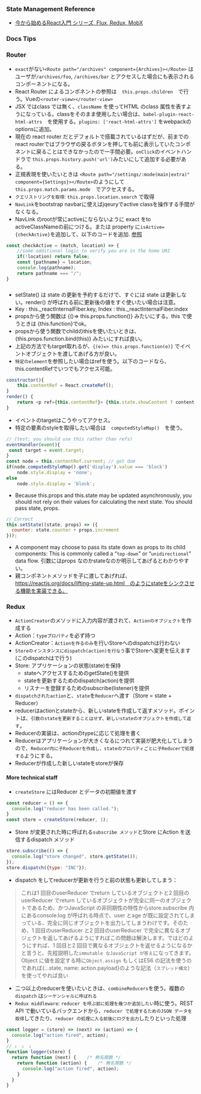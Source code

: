 ### State Management Reference
- [今から始めるReact入門 シリーズ, Flux, Redux, MobX](https://qiita.com/TsutomuNakamura/items/f10491060f0f1640afd9)
### Docs Tips
### Router
- `exact`がない`<Route path="/archives" component={Archives}></Route>` はユーザが`/archives/foo`, `/archives/bar` とアクセスした場合にも表示されるコンポーネントになる。
- React Router によるコンポネントの参照は　`this.props.children`　で行う。Vueの`<router-view></router-view>`
- JSX ではclass では無く、`className` を使ってHTML のclass 属性を表すようになっている。classをそのまま使用したい場合は、`babel-plugin-react-html-attrs`　を使用する。`plugins: ['react-html-attrs']` をwebpackのoptionsに追加。
- 現在の react router だとデフォルトで搭載されているはずだが、前までのreact routerではブラウザの戻るボタンを押しても前に表示していたコンポネントに戻ることはできなかったので一手間必要。`onClick`のイベントハンドラで `this.props.history.push('url')`みたいにして追加する必要がある。
- 正規表現を使いたいときは `<Route path="/settings/:mode(main|extra)" component={Settings}></Route>`のようにして　`this.props.match.params.mode`　でアクセスする。
- `クエリストリングを取得`: `this.props.location.search` で取得
- `NavLink`をbootstrap navbarに使えばjqeuryでactive classを操作する手間がなくなる。
- NavLink のrootが常にactiveにならないように exact をto activeClassNameの前につける。または property に`isActive={checkActive}`を追加して、以下のコードを追加. [参照](https://stackoverflow.com/questions/47879663/root-navlink-always-get-active-class-react-router-dom)
```javascript
const checkActive = (match, location) => {
    //some additional logic to verify you are in the home URI
    if(!location) return false;
    const {pathname} = location;
    console.log(pathname);
    return pathname === "/";
}
```
###
- setState() は state の更新を予約するだけで、すぐには state は更新しない。render() が呼ばれる前に更新後の値をすぐ使いたい場合は注意。
- Key : this._reactInternalFiber.key, Index : this._reactInternalFiber.index
- propsから使う関数は {()=> this.props.function()} みたいにする。this で使うときは {this.function}でok。
- propsから使う関数でchildのthisを使いたいときは、{this.props.function.bind(this)} みたいにすれば良い。
- 上記の方法でもtarget取れるが、`{(e)=> this.props.function(e)}` でイベントオブジェクトを渡してあげる方が良い。
- `特定のelement`を参照したい場合はrefを使う。以下のコードなら、this.contentRefでいつでもアクセス可能。
```javascript
constructor(){
    this.contentRef = React.createRef();
}
render() {
    return <p ref={this.contentRef}> {this.state.showContent ? content : null}</p>
}
```
- イベントのtargetはこうやってアクセス。
- 特定の要素のstyleを取得したい場合は　`computedStyleMap()`　を使う。
```javascript
// (test: you should use this rather than refs)   
eventHandler(event){
 const target = event.target; 
}
const node = this.contentRef.current; // get dom
if(node.computedStyleMap().get('display').value === 'block')
    node.style.display = 'none';
else
    node.style.display = 'block';
```
- Because this.props and this.state may be updated asynchronously, you should not rely on their values for calculating the next state. You should pass state, props.
```javascript
// Correct
this.setState((state, props) => ({
  counter: state.counter + props.increment
}));
```
- A component may choose to pass its state down as props to its child components: This is commonly called a “`top-down`” or “`unidirectional`” data flow. 引数にはprops なのかstateなのか明示してあげるとわかりやすい。
- 親コンポネントメソッドを子に渡してあげれば、https://reactjs.org/docs/lifting-state-up.html　のようにstateをシンクさせる機能を実装できる。
### Redux
- `ActionCreator`のメソッドに入力内容が渡されて、`Actionのオブジェクト`を作成する
- Action：`typeプロパティ`を必ず持つ
- ActionCreator：`Actionを作るのみ`を行いStoreへのdispatchは行わない
- `Storeのインスタンスにdispatch(action)を行なう`事でStoreへ変更を伝えます(このdispatchはで行う)
- Store: アプリケーションの状態(state)を保持
    - stateへアクセスするためのgetState()を提供
    - stateを更新するためのdispatch(action)を提供
    - リスナーを登録するためのsubscribe(listener)を提供
- `dispatchされたaction`と、`state`を`Reducer`へ渡す（Store = state + Reducer）
- reducerはactionとstateから、新しいstateを作成して返すメソッド。ポイントは、`引数のstateを更新することはせず、新しいstateのオブジェクトを作成して返す`。
- Reducerの実装は、actionのtypeに応じて処理を書く
- Reducerはアプリケーションが大きくなるにつれて実装が肥大化してしまうので、`Reducer内に子Reducerを作成し、stateのプロパティごとに子Reducerで処理する`ようにする。
- Reducerが作成した新しいstateをstoreが保存
#### More technical staff
- `createStore` にはReducer とデータの初期値を渡す
```javascript
const reducer = () => {
  console.log("reducer has been called.");
}
const store = createStore(reducer, 1);
```
- Store が変更された時に呼ばれる`subscribe メソッド`とStore にAction を送信するdispatch メソッド
```javascript
store.subscribe(() => {
  console.log("store changed", store.getState());
});
store.dispatch({type: "INC"});
```
- dispatch をしてreducerが更新を行うと前の状態も更新してしまう：
> これは1 回目のuserReducer でreturn しているオブジェクトと2 回目のuserReducer でreturn しているオブジェクトが完全に同一のオブジェクトであるため、かつJavaScript の非同期性の特性からstore.subscribe 内にあるconsole.log が呼ばれる時点で、user とage が既に設定されてしまっている、完全に同じオブジェクトを出力してしまうわけです。そのため、1 回目のuserReducer と2 回目のuserReducer で完全に異なるオブジェクトを返してあげるようにすればこの問題は解決します。ではどのようにすれば、1 回目と2 回目で異なるオブジェクトを返せるようになるかと言うと、先程説明した`immutable なJavaScript が答え`になってきます。 Object に値を設定する時に`Object.assign` もしくはES6 の記法を使うのであれば{...state, name: action.payload}のような記法（`スプレッド構文`）を使ってやれば良い
- 二つ以上のreducerを使いたいときは、`combineReducers`を使う。複数の`dispatch` は`シーケンシャルに呼ばれる`
- `Redux middleware`: `reducer を呼ぶ前に処理を幾つか追加したい`時に使う。REST API で動いているバックエンドから、`reducer で処理するためのJSON データを取得`してきたり、`reducer の処理に入る前後にログを出力`したりといった処理

```javascript
const logger = (store) => (next) => (action) => {
  console.log("action fired", action);
}
// ↓　↓　↓
function logger(store) {
  return function (next) {    /* 無名関数 */
    return function (action) {    /* 無名関数 */
      console.log("action fired", action);
    }
  }
}
```